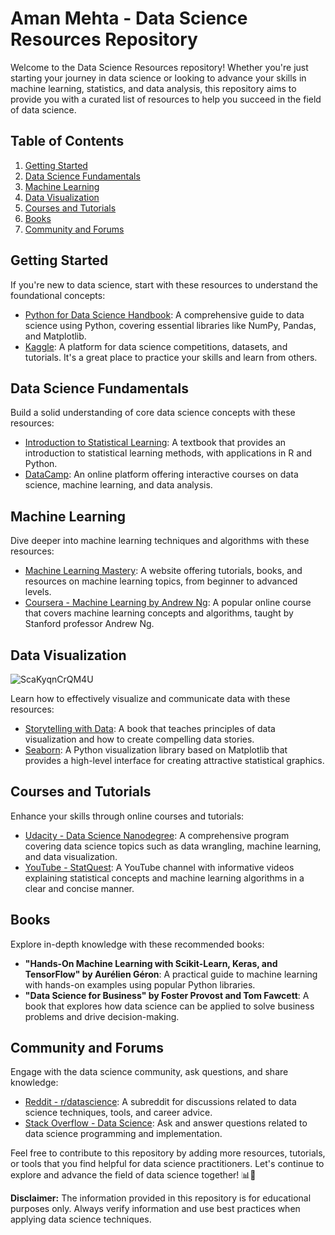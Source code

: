 # Aman Mehta - Data Science Resources Repository

Welcome to the Data Science Resources repository! Whether you're just starting your journey in data science or looking to advance your skills in machine learning, statistics, and data analysis, this repository aims to provide you with a curated list of resources to help you succeed in the field of data science.

## Table of Contents

1. [Getting Started](#getting-started)
2. [Data Science Fundamentals](#data-science-fundamentals)
3. [Machine Learning](#machine-learning)
4. [Data Visualization](#data-visualization)
5. [Courses and Tutorials](#courses-and-tutorials)
6. [Books](#books)
7. [Community and Forums](#community-and-forums)

## Getting Started

If you're new to data science, start with these resources to understand the foundational concepts:

- [Python for Data Science Handbook](https://jakevdp.github.io/PythonDataScienceHandbook/): A comprehensive guide to data science using Python, covering essential libraries like NumPy, Pandas, and Matplotlib.
- [Kaggle](https://www.kaggle.com/): A platform for data science competitions, datasets, and tutorials. It's a great place to practice your skills and learn from others.

## Data Science Fundamentals

Build a solid understanding of core data science concepts with these resources:

- [Introduction to Statistical Learning](https://www.statlearning.com/): A textbook that provides an introduction to statistical learning methods, with applications in R and Python.
- [DataCamp](https://www.datacamp.com/): An online platform offering interactive courses on data science, machine learning, and data analysis.

## Machine Learning

Dive deeper into machine learning techniques and algorithms with these resources:

- [Machine Learning Mastery](https://machinelearningmastery.com/): A website offering tutorials, books, and resources on machine learning topics, from beginner to advanced levels.
- [Coursera - Machine Learning by Andrew Ng](https://www.coursera.org/learn/machine-learning): A popular online course that covers machine learning concepts and algorithms, taught by Stanford professor Andrew Ng.

## Data Visualization
![ScaKyqnCrQM4U](https://github.com/AmanMehta199816/Data-Science-Code-Clouse-/assets/96304523/0261b90f-7c41-4d6c-ba7e-aeff900c4453)

Learn how to effectively visualize and communicate data with these resources:

- [Storytelling with Data](http://www.storytellingwithdata.com/): A book that teaches principles of data visualization and how to create compelling data stories.
- [Seaborn](https://seaborn.pydata.org/): A Python visualization library based on Matplotlib that provides a high-level interface for creating attractive statistical graphics.

## Courses and Tutorials

Enhance your skills through online courses and tutorials:

- [Udacity - Data Science Nanodegree](https://www.udacity.com/course/data-scientist-nanodegree--nd025): A comprehensive program covering data science topics such as data wrangling, machine learning, and data visualization.
- [YouTube - StatQuest](https://www.youtube.com/user/joshstarmer): A YouTube channel with informative videos explaining statistical concepts and machine learning algorithms in a clear and concise manner.

## Books

Explore in-depth knowledge with these recommended books:

- **"Hands-On Machine Learning with Scikit-Learn, Keras, and TensorFlow" by Aurélien Géron**: A practical guide to machine learning with hands-on examples using popular Python libraries.
- **"Data Science for Business" by Foster Provost and Tom Fawcett**: A book that explores how data science can be applied to solve business problems and drive decision-making.

## Community and Forums

Engage with the data science community, ask questions, and share knowledge:

- [Reddit - r/datascience](https://www.reddit.com/r/datascience/): A subreddit for discussions related to data science techniques, tools, and career advice.
- [Stack Overflow - Data Science](https://stackoverflow.com/questions/tagged/data-science): Ask and answer questions related to data science programming and implementation.

Feel free to contribute to this repository by adding more resources, tutorials, or tools that you find helpful for data science practitioners. Let's continue to explore and advance the field of data science together! 📊🔬

**Disclaimer:** The information provided in this repository is for educational purposes only. Always verify information and use best practices when applying data science techniques.

